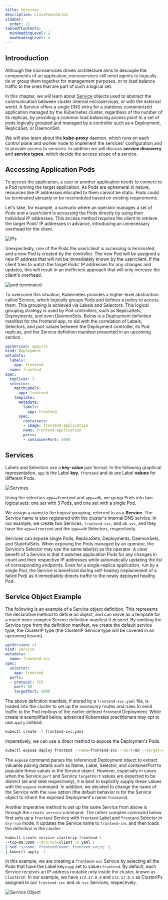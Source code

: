 ```yaml
---
title: Services
description: LinuxFoundation
sidebar:
  order: 11
tableOfContents:
  minHeadingLevel: 2
  maxHeadingLevel: 4
---
```


## Introoduction

Although the microservices driven architecture aims to decouple the components of an application, microservices still need agents to logically tie or group them together for management purposes, or to load balance traffic to the ones that are part of such a logical set.

In this chapter, we will learn about [Service](https://kubernetes.io/docs/concepts/services-networking/service/) objects used to abstract the communication between cluster internal microservices, or with the external world. A Service offers a single DNS entry for a stateless containerized application managed by the Kubernetes cluster, regardless of the number of its replicas, by providing a common load balancing access point to a set of pods logically grouped and managed by a controller such as a Deployment, ReplicaSet, or DaemonSet.

We will also learn about the **kube-proxy** daemon, which runs on each control plane and worker node to implement the services' configuration and to provide access to services. In addition we will discuss **service discovery** and **service types**, which decide the access scope of a service.

## Accessing Application Pods

To access the application, a user or another application needs to connect to a Pod running the target application. As Pods are ephemeral in nature, resources like IP addresses allocated to them cannot be static. Pods could be terminated abruptly or be rescheduled based on existing requirements.

Let's take, for example, a scenario where an operator manages a set of Pods and a user/client is accessing the Pods directly by using their individual IP addresses. This access method requires the client to retrieve the target Pods' IP addresses in advance, introducing an unnecessary overhead for the client.

![IPs](/img/edx/access-via-ips.png)

Unexpectedly, one of the Pods the user/client is accessing is terminated, and a new Pod is created by the controller. The new Pod will be assigned a new IP address that will not be immediately known by the user/client. If the client tries to watch the target Pods' IP addresses for any changes and updates, this will result in an inefficient approach that will only increase the client's overhead.

![pod terminated](/img/edx/pod-terminated.png)

To overcome this situation, Kubernetes provides a higher-level abstraction called Service, which logically groups Pods and defines a policy to access them. This grouping is achieved via Labels and Selectors. This logical grouping strategy is used by Pod controllers, such as ReplicaSets, Deployments, and even DaemonSets. Below is a Deployment definition manifest for the frontend app, to aid with the correlation of Labels, Selectors, and port values between the Deployment controller, its Pod replicas, and the Service definition manifest presented in an upcoming section.

```yaml
apiVersion: apps/v1
kind: Deployment
metadata:
  labels:
    app: frontend
  name: frontend
spec:
  replicas: 3
  selector:
    matchLabels:
      app: frontend
    template:
      metadata:
        labels:
          app: frontend
      spec:
        containers:
        - image: frontend-application
        name: frontend-application
        ports:
        - containerPort: 5000
```

## Services

Labels and Selectors use a **key-value** pair format. In the following graphical representation, `app` is the Label **key**, `frontend` and `db` are Label **values** for different Pods.

![Services](/img/edx/services.png)

Using the selectors `app==frontend` and `app==db`, we group Pods into two logical sets: one set with 3 Pods, and one set with a single Pod.

We assign a name to the logical grouping, referred to as a **Service**. The Service name is also registered with the cluster's internal DNS service. In our example, we create two Services, `frontend-svc`, and `db-svc`, and they have the `app==frontend` and the `app==db` Selectors, respectively.

Services can expose single Pods, ReplicaSets, Deployments, DaemonSets, and StatefulSets. When exposing the Pods managed by an operator, the Service's Selector may use the same label(s) as the operator. A clear benefit of a Service is that it watches application Pods for any changes in count and their respective IP addresses while automatically updating the list of corresponding endpoints. Even for a single-replica application, run by a single Pod, the Service is beneficial during self-healing (replacement of a failed Pod) as it immediately directs traffic to the newly deployed healthy Pod.

## Service Object Example

The following is an example of a Service object definition. This represents the declarative method to define an object, and can serve as a template for a much more complex Service definition manifest if desired. By omitting the Service type from the definition manifest, we create the default service type, the ClusterIP type (the ClusterIP Service type will be covered in an upcoming lesson).

```yaml
apiVersion: v1
kind: Service
metadata:
  name: frontend-svc
spec:
  selector:
    app: frontend
  ports:
  - protocol: TCP
    port: 80
    targetPort: 5000
```

The above definition manifest, if stored by a `frontend-svc.yaml` file, is loaded into the cluster to set up the necessary routes and rules to send traffic to the Pod replicas of the earlier defined `frontend` Deployment. While create is exemplified below, advanced Kubernetes practitioners may opt to use `apply` instead:

```sh
kubectl create -f frontend-svc.yaml
```

Imperatively, we can use a direct method to expose the Deploymen's Pods.

```sh
kubectl expose deploy frontend --name=frontend-svc --port=80 --target-port=5000
```

The `expose` command parses the referenced Deployment object to extract valuable pairing details such as Name, Label, Selector, and containerPort to populate these values in the Service object. However, especially in cases when the Service `port` and Service `targetPort` values are expected to be distinct (`80` and `5000` respectively), it is best to explicitly supply these values with the `expose` command. In addition, we decided to change the name of the Service with the `name` option (the default behavior is for the Service object to inherit the exposed Deployment's name `frontend`).

Another imperative method to set up the same Service from above is through the `create service` command. The rather complex command below first sets up a `frontend` Service with `frontend` Label and `frontend` Selector in `dry-run` mode, it updates the Service name to `frontend-svc` and then loads the definition in the cluster.

```sh
kubectl create service clusterip frontend \
--tcp=80:5000 --dry-run=client -o yaml \
| sed 's/name: frontend/name: frontend-svc/g' \
| kubectl apply -f -
```

In this example, we are creating a `frontend-svc` Service by selecting all the Pods that have the Label key=`app` set to value=`frontend`. By default, each Service receives an IP address routable only inside the cluster, known as `ClusterIP`. In our example, we have `172.17.0.4` and `172.17.0.5` as ClusterIPs assigned to our `frontend-svc` and `db-svc` Services, respectively.

![Service Object](/img/edx/service-object.png)

